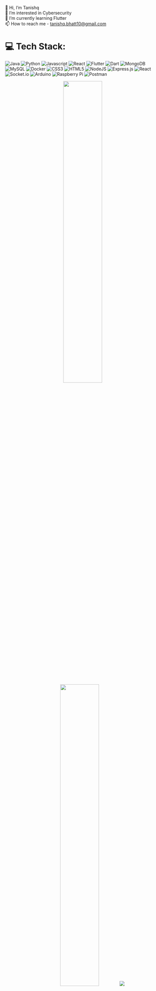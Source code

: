 <!-- - 👋 Hi, I’m Tanishq
- 👀 I’m interested in Cybersecurity
- 🌱 I’m currently learning Flutter
- 📫 How to reach me - tanishq.bhatt10@gmail.com -->


👋 Hi, I’m Tanishq<br>👀 I’m interested in Cybersecurity<br>🌱 I’m currently learning Flutter<br>📫 How to reach me - tanishq.bhatt10@gmail.com

<!-- 
## 🌐 Socials:
[![Instagram](https://img.shields.io/badge/Instagram-%23E4405F.svg?logo=Instagram&logoColor=white)](https://instagram.com/https://www.instagram.com/tb_rules10/) [![LinkedIn](https://img.shields.io/badge/LinkedIn-%230077B5.svg?logo=linkedin&logoColor=white)](https://linkedin.com/in/www.linkedin.com/in/tanishq10) [![Twitter](https://img.shields.io/badge/Twitter-%231DA1F2.svg?logo=Twitter&logoColor=white)](https://twitter.com/https://twitter.com/TanishqBhatt1) 

 -->
# 💻 Tech Stack:
![Java](https://img.shields.io/badge/java-%23ED8B00.svg?style=for-the-badge&logo=java&logoColor=white) ![Python](https://img.shields.io/badge/python-3670A0?style=for-the-badge&logo=python&logoColor=ffdd54) ![Javascript](https://img.shields.io/badge/-Javascript-C51A4A?style=for-the-badge&logo=Javascript)  ![React](https://img.shields.io/badge/react-%2320232a.svg?style=for-the-badge&logo=react&logoColor=%2361DAFB) ![Flutter](https://img.shields.io/badge/Flutter-%2302569B.svg?style=for-the-badge&logo=Flutter&logoColor=white) ![Dart](https://img.shields.io/badge/dart-%230175C2.svg?style=for-the-badge&logo=dart&logoColor=white) ![MongoDB](https://img.shields.io/badge/MongoDB-%234ea94b.svg?style=for-the-badge&logo=mongodb&logoColor=white)  ![MySQL](https://img.shields.io/badge/mysql-%2300f.svg?style=for-the-badge&logo=mysql&logoColor=white) ![Docker](https://img.shields.io/badge/docker-%230db7ed.svg?style=for-the-badge&logo=docker&logoColor=white) ![CSS3](https://img.shields.io/badge/css3-%231572B6.svg?style=for-the-badge&logo=css3&logoColor=white) ![HTML5](https://img.shields.io/badge/html5-%23E34F26.svg?style=for-the-badge&logo=html5&logoColor=white)  ![NodeJS](https://img.shields.io/badge/node.js-6DA55F?style=for-the-badge&logo=node.js&logoColor=white) ![Express.js](https://img.shields.io/badge/express.js-%23404d59.svg?style=for-the-badge&logo=express&logoColor=%2361DAFB) ![React](https://img.shields.io/badge/react-%2320232a.svg?style=for-the-badge&logo=react&logoColor=%2361DAFB) ![Socket.io](https://img.shields.io/badge/Socket.io-black?style=for-the-badge&logo=socket.io&badgeColor=010101) ![Arduino](https://img.shields.io/badge/-Arduino-00979D?style=for-the-badge&logo=Arduino&logoColor=white) ![Raspberry Pi](https://img.shields.io/badge/-RaspberryPi-C51A4A?style=for-the-badge&logo=Raspberry-Pi) ![Postman](https://img.shields.io/badge/Postman-FF6C37?style=for-the-badge&logo=postman&logoColor=white)

<p align="center">
  <img height="50%" width="auto" src ="https://github-readme-stats.vercel.app/api?username=tb-rules10&show_icons=true&count_private=true&theme=darcula&hide_border=true&hide=issues,contribs&bg_color=00000000">
  <img height="50%" width="auto" src ="https://github-readme-stats.vercel.app/api/top-langs/?username=tb-rules10&layout=compact&hide_border=true&theme=darcula&bg_color=00000000&langs_count=6&hide=jupyter%20notebook,c,tex,html,css,php&exclude_repo=Pacman-AI">
  <img src ="https://github-readme-streak-stats.herokuapp.com?user=tb-rules10&theme=darcula&hide_border=true&background=FFFFFF00">
  <br>
  <br>
</p>
<!-- 
### 😂 Random Dev Meme
<img src="https://rm.up.railway.app/" width="512px"/> -->

<!-- [![](https://github-readme-stats.vercel.app/api/top-langs/?username=tb-rules10&layout=compact&hide=css,html,ejs)](#)

[![](https://github-readme-stats.vercel.app/api?username=tb-rules10&show_icons=true)](#) -->



